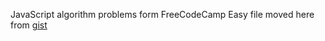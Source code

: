 JavaScript algorithm problems form FreeCodeCamp
Easy file moved here from [gist](https://gist.github.com/xy7313)